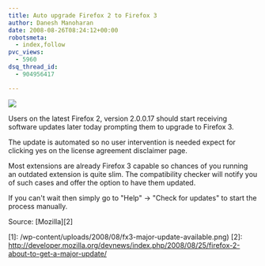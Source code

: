 ```yaml
---
title: Auto upgrade Firefox 2 to Firefox 3
author: Danesh Manoharan
date: 2008-08-26T08:24:12+00:00
robotsmeta:
  - index,follow
pvc_views:
  - 5960
dsq_thread_id:
  - 904956417

---
```

![](/wp-content/uploads/2008/08/fx3-major-update-available-500x447.png)

Users on the latest Firefox 2, version 2.0.0.17 should start receiving software updates later today prompting them to upgrade to Firefox 3.

The update is automated so no user intervention is needed expect for clicking yes on the license agreement disclaimer page.

Most extensions are already Firefox 3 capable so chances of you running an outdated extension is quite slim. The compatibility checker will notify you of such cases and offer the option to have them updated.

If you can't wait then simply go to "Help" -> "Check for updates" to start the process manually.

Source: [Mozilla][2]

 [1]: /wp-content/uploads/2008/08/fx3-major-update-available.png)
 [2]: http://developer.mozilla.org/devnews/index.php/2008/08/25/firefox-2-about-to-get-a-major-update/